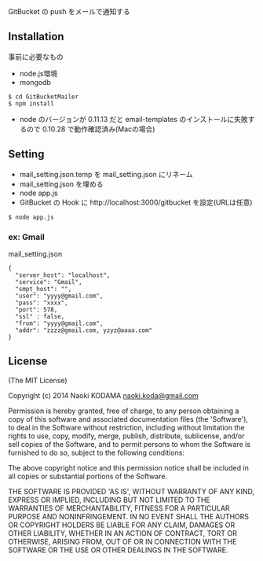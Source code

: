 GitBucket の push をメールで通知する

## Installation
事前に必要なもの
* node.js環境
* mongodb

```
$ cd GitBucketMailer
$ npm install
```
* node のバージョンが 0.11.13 だと email-templates のインストールに失敗するので 0.10.28 で動作確認済み(Macの場合)

## Setting

* mail_setting.json.temp を mail_setting.json にリネーム
* mail_setting.json を埋める
* node app.js
* GitBucket の Hook に http://localhost:3000/gitbucket を設定(URLは任意)

```
$ node app.js
```

### ex: Gmail
mail_setting.json
```
{
  "server_host": "localhost",
  "service": "Gmail",
  "smpt_host": "",
  "user": "yyyy@gmail.com",
  "pass": "xxxx",
  "port": 578,
  "ssl" : false,
  "from": "yyyy@gmail.com",
  "addr": "zzzz@gmail.com, yzyz@aaaa.com"
}
```

## License
(The MIT License)

Copyright (c) 2014 Naoki KODAMA <naoki.koda@gmail.com>

Permission is hereby granted, free of charge, to any person obtaining a copy of this software and associated documentation files (the 'Software'), to deal in the Software without restriction, including without limitation the rights to use, copy, modify, merge, publish, distribute, sublicense, and/or sell copies of the Software, and to permit persons to whom the Software is furnished to do so, subject to the following conditions:

The above copyright notice and this permission notice shall be included in all copies or substantial portions of the Software.

THE SOFTWARE IS PROVIDED 'AS IS', WITHOUT WARRANTY OF ANY KIND, EXPRESS OR IMPLIED, INCLUDING BUT NOT LIMITED TO THE WARRANTIES OF MERCHANTABILITY, FITNESS FOR A PARTICULAR PURPOSE AND NONINFRINGEMENT. IN NO EVENT SHALL THE AUTHORS OR COPYRIGHT HOLDERS BE LIABLE FOR ANY CLAIM, DAMAGES OR OTHER LIABILITY, WHETHER IN AN ACTION OF CONTRACT, TORT OR OTHERWISE, ARISING FROM, OUT OF OR IN CONNECTION WITH THE SOFTWARE OR THE USE OR OTHER DEALINGS IN THE SOFTWARE.

